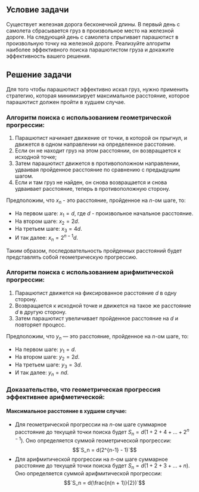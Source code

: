 ## Условие задачи

Существует железная дорога бесконечной длины. В первый день с самолета сбрасывается груз в произвольное место на железной дороге. На следующий день с самолета спрыгивает парашютист в произвольную точку на железной дороге. Реализуйте алгоритм наиболее эффективного поиска парашютистом груза и докажите эффективность вашего решения.

## Решение задачи

Для того чтобы парашютист эффективно искал груз, нужно применить стратегию, которая минимизирует максимальное расстояние, которое парашютист должен пройти в худшем случае.

### Алгоритм поиска с использованием геометрической прогрессии:

1. Парашютист начинает движение от точки, в которой он прыгнул, и движется в одном направлении на определенное расстояние.
2. Если он не находит груз на этом расстоянии, он возвращается к исходной точке;
3. Затем парашютист движется в противоположном направлении, удваивая пройденное расстояние по сравнению с предыдущим шагом.
4. Если и там груз не найден, он снова возвращается и снова удваивает расстояние, теперь в противоположную сторону.

Предположим, что $`x_n`$ - это расстояние, пройденное на  $`n`$-ом шаге, то:

* На первом шаге: $`x_1 = d`$, где $`d`$ - произвольное начальное расстояние.
* На втором шаге: $`x_2 = 2d`$.
* На третьем шаге: $`x_3 = 4d `$.
* И так далее: $`x_n = 2^{n-1}d`$.

Таким образом, последовательность пройденных расстояний будет представлять собой геометрическую прогрессию.

### Алгоритм поиска с использованием арифмитической прогрессии:

1. Парашютист движется на фиксированное расстояние $`d`$ в одну сторону.
2. Возвращается к исходной точке и движется на такое же расстояние $`d`$ в другую сторону.
3. Затем парашютист увеличивает пройденное расстояние на $`d`$ и повторяет процесс.

Предположим, что $`y_n`$ — это расстояние, пройденное на  $`n`$-ом шаге, то:

* На первом шаге: $`y_1 = d`$.
* На втором шаге: $`y_2 = 2d`$.
* На третьем шаге: $`y_3 = 3d `$.
* И так далее: $`y_n = nd`$.

### Доказательство, что геометрическая прогрессия эффективнее арифметической:

#### Максимальное расстояние в худшем случае:
* Для геометрической прогрессии на $`n`$-ом шаге суммарное расстояние до текущей точки поиска будет $`S_n = d(1 + 2 + 4 + ... + 2^{n-1})`$. Оно определяется суммой геометрической прогрессии:
$$`S_n = d(2^{n-1} - 1)`$$
* Для арифмитической прогрессии на $`n`$-ом шаге суммарное расстояние до текущей точки поиска будет $`S_n = d(1 + 2 + 3 + ... + n)`$. Оно определяется суммой арифмитической прогрессии: 
$$`S_n = d(\frac{n(n + 1)}{2})`$$

